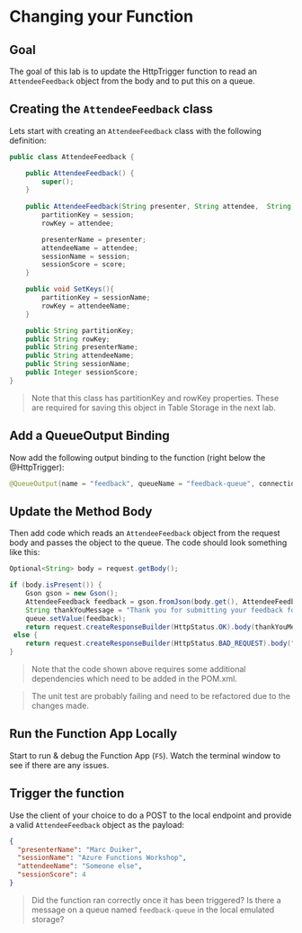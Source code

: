 # Changing your Function

## Goal

The goal of this lab is to update the HttpTrigger function to read an `AttendeeFeedback` object from the body and to put this on a queue.

## Creating the `AttendeeFeedback` class

Lets start with creating an `AttendeeFeedback` class with the following definition: 

```java
public class AttendeeFeedback {

    public AttendeeFeedback() {
        super();
    }
    
    public AttendeeFeedback(String presenter, String attendee,  String session, Integer score) {
        partitionKey = session;
        rowKey = attendee;

        presenterName = presenter;
        attendeeName = attendee;
        sessionName = session;
        sessionScore = score;
    }

    public void SetKeys(){
        partitionKey = sessionName;
        rowKey = attendeeName;
    }

    public String partitionKey;
    public String rowKey;
    public String presenterName;
    public String attendeeName;
    public String sessionName;
    public Integer sessionScore;
}
```

> Note that this class has partitionKey and rowKey properties. These are required for saving this object in Table Storage in the next lab.

## Add a QueueOutput Binding

Now add the following output binding to the function (right below the @HttpTrigger):

```java
@QueueOutput(name = "feedback", queueName = "feedback-queue", connection = "AzureWebJobsStorage") OutputBinding<AttendeeFeedback> queue,
```

## Update the Method Body

Then add code which reads an `AttendeeFeedback` object from the request body and passes the object to the queue. The code should look something like this:

```java
Optional<String> body = request.getBody(); 

if (body.isPresent()) {
    Gson gson = new Gson();
    AttendeeFeedback feedback = gson.fromJson(body.get(), AttendeeFeedback.class);
    String thankYouMessage = "Thank you for submitting your feedback for session '" + feedback.sessionName + "' by " + feedback.presenterName + ".";
    queue.setValue(feedback);
    return request.createResponseBuilder(HttpStatus.OK).body(thankYouMessage).build();
 else {
    return request.createResponseBuilder(HttpStatus.BAD_REQUEST).body("Please provide an AttendeeFeedback object to the request body").build();
}
```

> Note that the code shown above requires some additional dependencies which need to be added in the POM.xml.

> The unit test are probably failing and need to be refactored due to the changes made.

## Run the Function App Locally

Start to run & debug the Function App (`F5`). Watch the terminal window to see if there are any issues.

## Trigger the function

Use the client of your choice to do a POST to the local endpoint and provide a valid `AttendeeFeedback` object as the payload:

```json
{
  "presenterName": "Marc Duiker",
  "sessionName": "Azure Functions Workshop",
  "attendeeName": "Someone else",
  "sessionScore": 4
}
```

> Did the function ran correctly once it has been triggered? Is there a message on a queue named `feedback-queue` in the local emulated storage?